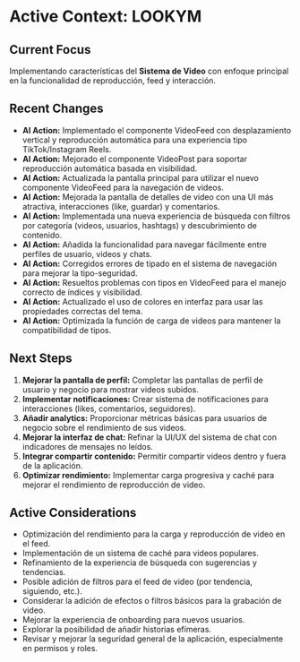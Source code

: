 # Active Context: LOOKYM

## Current Focus

Implementando características del **Sistema de Video** con enfoque principal en la funcionalidad de reproducción, feed y interacción.

## Recent Changes

- **AI Action:** Implementado el componente VideoFeed con desplazamiento vertical y reproducción automática para una experiencia tipo TikTok/Instagram Reels.
- **AI Action:** Mejorado el componente VideoPost para soportar reproducción automática basada en visibilidad.
- **AI Action:** Actualizada la pantalla principal para utilizar el nuevo componente VideoFeed para la navegación de videos.
- **AI Action:** Mejorada la pantalla de detalles de video con una UI más atractiva, interacciones (like, guardar) y comentarios.
- **AI Action:** Implementada una nueva experiencia de búsqueda con filtros por categoría (videos, usuarios, hashtags) y descubrimiento de contenido.
- **AI Action:** Añadida la funcionalidad para navegar fácilmente entre perfiles de usuario, videos y chats.
- **AI Action:** Corregidos errores de tipado en el sistema de navegación para mejorar la tipo-seguridad.
- **AI Action:** Resueltos problemas con tipos en VideoFeed para el manejo correcto de índices y visibilidad.
- **AI Action:** Actualizado el uso de colores en interfaz para usar las propiedades correctas del tema.
- **AI Action:** Optimizada la función de carga de videos para mantener la compatibilidad de tipos.

## Next Steps

1. **Mejorar la pantalla de perfil:** Completar las pantallas de perfil de usuario y negocio para mostrar videos subidos.
2. **Implementar notificaciones:** Crear sistema de notificaciones para interacciones (likes, comentarios, seguidores).
3. **Añadir analytics:** Proporcionar métricas básicas para usuarios de negocio sobre el rendimiento de sus videos.
4. **Mejorar la interfaz de chat:** Refinar la UI/UX del sistema de chat con indicadores de mensajes no leídos.
5. **Integrar compartir contenido:** Permitir compartir videos dentro y fuera de la aplicación.
6. **Optimizar rendimiento:** Implementar carga progresiva y caché para mejorar el rendimiento de reproducción de video.

## Active Considerations

- Optimización del rendimiento para la carga y reproducción de video en el feed.
- Implementación de un sistema de caché para videos populares.
- Refinamiento de la experiencia de búsqueda con sugerencias y tendencias.
- Posible adición de filtros para el feed de video (por tendencia, siguiendo, etc.).
- Considerar la adición de efectos o filtros básicos para la grabación de video.
- Mejorar la experiencia de onboarding para nuevos usuarios.
- Explorar la posibilidad de añadir historias efímeras.
- Revisar y mejorar la seguridad general de la aplicación, especialmente en permisos y roles.
